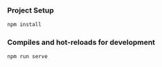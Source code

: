 
### Project Setup

```bash
npm install
```

### Compiles and hot-reloads for development

```bash
npm run serve
```

